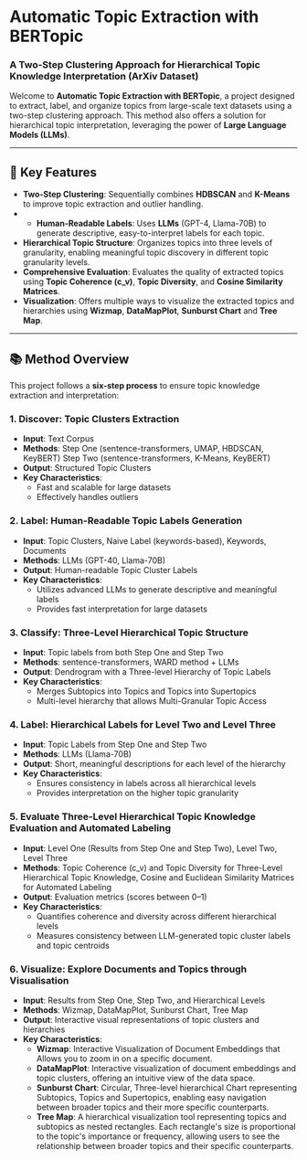 # Automatic Topic Extraction with BERTopic  
### A Two-Step Clustering Approach for Hierarchical Topic Knowledge Interpretation (ArXiv Dataset)

Welcome to **Automatic Topic Extraction with BERTopic**, a project designed to extract, label, and organize topics from large-scale text datasets using a two-step clustering approach. This method also offers a solution for hierarchical topic interpretation, leveraging the power of **Large Language Models (LLMs)**.

---

## 🚀 Key Features

- **Two-Step Clustering**: Sequentially combines **HDBSCAN** and **K-Means** to improve topic extraction and outlier handling.
- - **Human-Readable Labels**: Uses **LLMs** (GPT-4, Llama-70B) to generate descriptive, easy-to-interpret labels for each topic.
- **Hierarchical Topic Structure**: Organizes topics into three levels of granularity, enabling meaningful topic discovery in different topic granularity levels.
- **Comprehensive Evaluation**: Evaluates the quality of extracted topics using **Topic Coherence (c_v)**, **Topic Diversity**, and **Cosine Similarity Matrices**.
- **Visualization**: Offers multiple ways to visualize the extracted topics and hierarchies using **Wizmap**, **DataMapPlot**, **Sunburst Chart** and  **Tree Map**.

---

## 📚 Method Overview

This project follows a **six-step process** to ensure topic knowledge extraction and interpretation:

### 1. **Discover: Topic Clusters Extraction**  
   - **Input**: Text Corpus
   - **Methods**: Step One (sentence-transformers, UMAP, HBDSCAN, KeyBERT) Step Two (sentence-transformers, K-Means, KeyBERT)
   - **Output**: Structured Topic Clusters  
   - **Key Characteristics**: 
     - Fast and scalable for large datasets
     - Effectively handles outliers 

### 2. **Label: Human-Readable Topic Labels Generation**  
   - **Input**: Topic Clusters, Naive Label (keywords-based), Keywords, Documents  
   - **Methods**: LLMs (GPT-40, Llama-70B)  
   - **Output**: Human-readable Topic Cluster Labels  
   - **Key Characteristics**: 
     - Utilizes advanced LLMs to generate descriptive and meaningful labels
     - Provides fast interpretation for large datasets

### 3. **Classify: Three-Level Hierarchical Topic Structure**  
   - **Input**: Topic labels from both Step One and Step Two  
   - **Methods**: sentence-transformers, WARD method + LLMs  
   - **Output**: Dendrogram with a Three-level Hierarchy of Topic Labels  
   - **Key Characteristics**: 
     - Merges Subtopics into Topics and Topics into Supertopics
     - Multi-level hierarchy that allows Multi-Granular Topic Access

### 4. **Label: Hierarchical Labels for Level Two and Level Three**  
   - **Input**: Topic Labels from Step One and Step Two  
   - **Methods**: LLMs (Llama-70B)  
   - **Output**: Short, meaningful descriptions for each level of the hierarchy  
   - **Key Characteristics**: 
     - Ensures consistency in labels across all hierarchical levels
     - Provides interpretation on the higher topic granularity

### 5. **Evaluate Three-Level Hierarchical Topic Knowledge Evaluation and Automated Labeling**
   - **Input**: Level One (Results from Step One and Step Two), Level Two, Level Three
   - **Methods**: Topic Coherence (c_v) and Topic Diversity for Three-Level Hierarchical Topic Knowledge, Cosine and Euclidean Similarity Matrices for Automated Labeling
   - **Output**: Evaluation metrics (scores between 0–1)  
   - **Key Characteristics**: 
     - Quantifies coherence and diversity across different hierarchical levels
     - Measures consistency between LLM-generated topic cluster labels and topic centroids

### 6. **Visualize: Explore Documents and Topics through Visualisation**  
   - **Input**: Results from Step One, Step Two, and Hierarchical Levels  
   - **Methods**: Wizmap, DataMapPlot, Sunburst Chart, Tree Map  
   - **Output**: Interactive visual representations of topic clusters and hierarchies  
   - **Key Characteristics**:
     - **Wizmap**: Interactive Visualization of Document Embeddings that Allows you to zoom in on a specific document.
     - **DataMapPlot**: Interactive visualization of document embeddings and topic clusters, offering an intuitive view of the data space.
     - **Sunburst Chart**: Circular, Three-level hierarchical Chart representing Subtopics, Topics and Supertopics, enabling easy navigation between broader topics and their more
     specific counterparts.
     - **Tree Map**: A hierarchical visualization tool representing topics and subtopics as nested rectangles. Each rectangle's size is proportional to the topic's importance or frequency, allowing users to see the relationship between broader topics and their specific counterparts.


    
